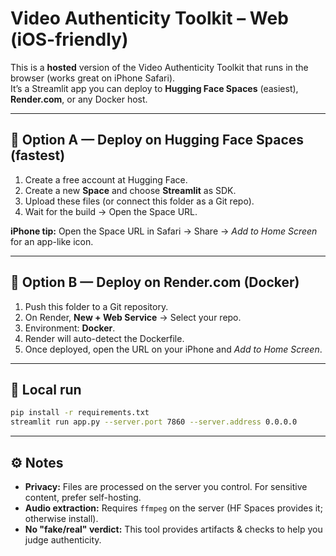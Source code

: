 
# Video Authenticity Toolkit – Web (iOS-friendly)

This is a **hosted** version of the Video Authenticity Toolkit that runs in the browser (works great on iPhone Safari).  
It’s a Streamlit app you can deploy to **Hugging Face Spaces** (easiest), **Render.com**, or any Docker host.

---

## 🚀 Option A — Deploy on Hugging Face Spaces (fastest)

1. Create a free account at Hugging Face.
2. Create a new **Space** and choose **Streamlit** as SDK.
3. Upload these files (or connect this folder as a Git repo).
4. Wait for the build → Open the Space URL.

**iPhone tip:** Open the Space URL in Safari → Share → *Add to Home Screen* for an app-like icon.

---

## 🚀 Option B — Deploy on Render.com (Docker)

1. Push this folder to a Git repository.
2. On Render, **New + Web Service** → Select your repo.
3. Environment: **Docker**.
4. Render will auto-detect the Dockerfile.
5. Once deployed, open the URL on your iPhone and *Add to Home Screen*.

---

## 🧱 Local run

```bash
pip install -r requirements.txt
streamlit run app.py --server.port 7860 --server.address 0.0.0.0
```

---

## ⚙️ Notes

- **Privacy:** Files are processed on the server you control. For sensitive content, prefer self-hosting.
- **Audio extraction:** Requires `ffmpeg` on the server (HF Spaces provides it; otherwise install).
- **No "fake/real" verdict:** This tool provides artifacts & checks to help you judge authenticity.

